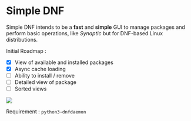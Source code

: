 # Simple DNF

Simple DNF intends to be a **fast** and **simple** GUI to manage packages and perform basic operations, like *Synaptic* but for DNF-based Linux distributions.

Initial Roadmap :

- [x] View of available and installed packages
- [x] Async cache loading
- [ ] Ability to install / remove
- [ ] Detailed view of package
- [ ] Sorted views

![](https://raw.githubusercontent.com/hyakosm/simple_dnf/master/screenshot.png)

Requirement : `python3-dnfdaemon`
